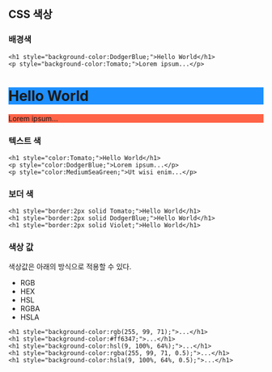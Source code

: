 ## CSS 색상


### 배경색

```angular2html
<h1 style="background-color:DodgerBlue;">Hello World</h1>
<p style="background-color:Tomato;">Lorem ipsum...</p>
```
<h1 style="background-color:DodgerBlue;">Hello World</h1>
<p style="background-color:Tomato;">Lorem ipsum...</p>

### 텍스트 색

```angular2html
<h1 style="color:Tomato;">Hello World</h1>
<p style="color:DodgerBlue;">Lorem ipsum...</p>
<p style="color:MediumSeaGreen;">Ut wisi enim...</p>
```
### 보더 색

```angular2html
<h1 style="border:2px solid Tomato;">Hello World</h1>
<h1 style="border:2px solid DodgerBlue;">Hello World</h1>
<h1 style="border:2px solid Violet;">Hello World</h1>
```

### 색상 값

색상값은 아래의 방식으로 적용할 수 있다.

- RGB
- HEX
- HSL
- RGBA
- HSLA

```angular2html
<h1 style="background-color:rgb(255, 99, 71);">...</h1>
<h1 style="background-color:#ff6347;">...</h1>
<h1 style="background-color:hsl(9, 100%, 64%);">...</h1>
<h1 style="background-color:rgba(255, 99, 71, 0.5);">...</h1>
<h1 style="background-color:hsla(9, 100%, 64%, 0.5);">...</h1>
```
